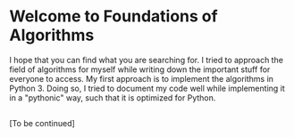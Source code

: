 # Welcome to Foundations of Algorithms
I hope that you can find what you are searching for. I tried to approach the field of algorithms for myself while writing down the important stuff for everyone to access. My first approach is to implement the algorithms in Python 3. Doing so, I tried to document my code well while implementing it in a "pythonic" way, such that it is optimized for Python.

## 

[To be continued]
